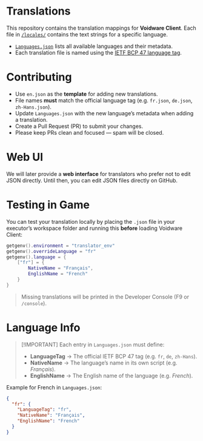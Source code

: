 # Translations

This repository contains the translation mappings for **Voidware Client**.
Each file in [`/locales/`](./locales) contains the text strings for a specific language.

* [`Languages.json`](./Languages.json) lists all available languages and their metadata.
* Each translation file is named using the [IETF BCP 47 language tag](https://en.wikipedia.org/wiki/IETF_language_tag).

# Contributing

* Use `en.json` as the **template** for adding new translations.
* File names **must** match the official language tag (e.g. `fr.json`, `de.json`, `zh-Hans.json`).
* Update `Languages.json` with the new language’s metadata when adding a translation.
* Create a Pull Request (PR) to submit your changes.
* Please keep PRs clean and focused — spam will be closed.

# Web UI

We will later provide a **web interface** for translators who prefer not to edit JSON directly.
Until then, you can edit JSON files directly on GitHub.

# Testing in Game

You can test your translation locally by placing the `.json` file in your executor’s workspace folder and running this **before** loading Voidware Client:

```lua
getgenv().environment = "translator_env"
getgenv().overrideLanguage = "fr"
getgenv().language = {
    ["fr"] = {
        NativeName = "Français",
        EnglishName = "French"
    }
}
```

> Missing translations will be printed in the Developer Console (F9 or `/console`).

# Language Info

> \[!IMPORTANT]
> Each entry in `Languages.json` must define:
>
> * **LanguageTag** → The official IETF BCP 47 tag (e.g. `fr`, `de`, `zh-Hans`).
> * **NativeName** → The language’s name in its own script (e.g. *Français*).
> * **EnglishName** → The English name of the language (e.g. *French*).

Example for French in `Languages.json`:

```json
{
  "fr": {
    "LanguageTag": "fr",
    "NativeName": "Français",
    "EnglishName": "French"
  }
}
```
